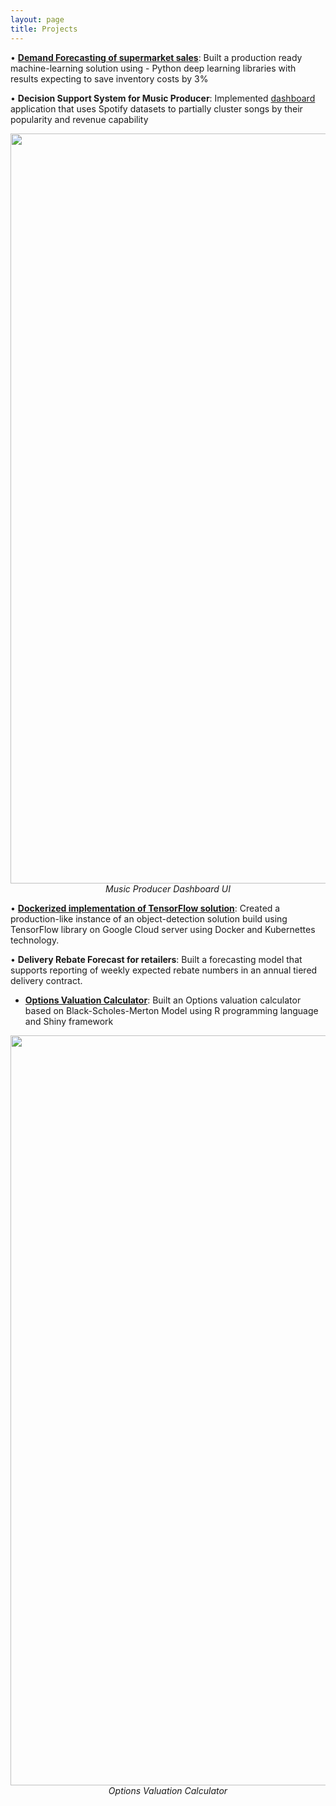 ```yaml
---
layout: page
title: Projects
---
```



•	[**Demand Forecasting of supermarket sales**](https://github.com/anuragsoni9/Retail-Forecasting): Built a production ready machine-learning solution using - Python deep learning libraries with results expecting to save inventory costs by 3%




•	**Decision Support System for Music Producer**: Implemented [dashboard](https://anuragsoni9.shinyapps.io/spotifyapp/) application that uses Spotify datasets to partially cluster songs by their popularity and revenue capability

<div class="image">
<img src="https://anuragsoni9.github.io/assets/RockNRolla.PNG" class="center" width="1200">
  <div  align="center"><i>Music Producer Dashboard UI </i></div>
</div>




•	[**Dockerized implementation of TensorFlow solution**](https://anuragsoni9.github.io/): Created a production-like instance of an object-detection solution build using TensorFlow library on Google Cloud server using Docker and Kubernettes technology.



•	**Delivery Rebate Forecast for retailers**: Built a forecasting model that supports reporting of weekly expected rebate numbers in an annual tiered delivery contract.

* [**Options Valuation Calculator**](https://anuragsoni9.shinyapps.io/european_option_pricing_-_black_scholes/): Built an Options valuation calculator based on Black-Scholes-Merton Model using R programming language and Shiny framework

<div class="image">
<img src="https://anuragsoni9.github.io/assets/OptionsCalculator.PNG" class="center" width="1200">
  <div  align="center"><i>Options Valuation Calculator</i></div>
</div>


